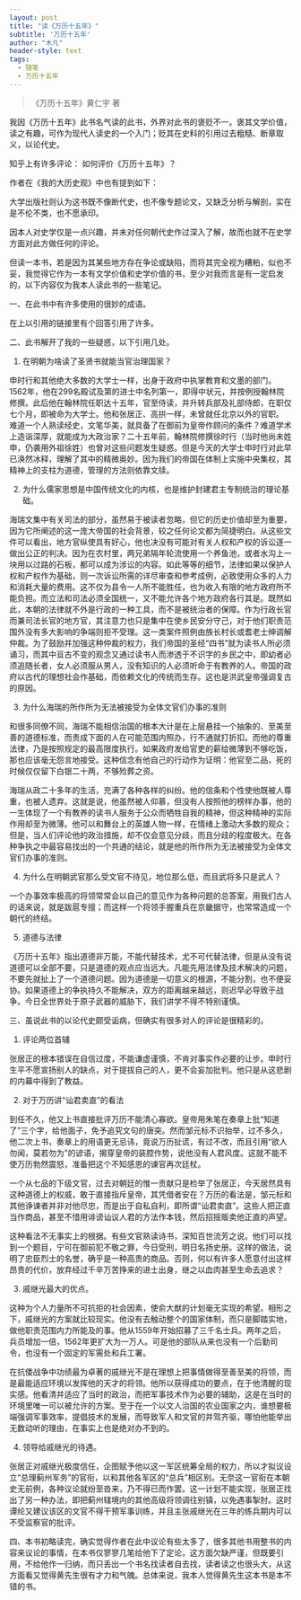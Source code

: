 ```yaml
---
layout: post
title: "读《万历十五年》"
subtitle: '万历十五年'
author: "木凡"
header-style: text
tags:
  - 随笔
  - 万历十五年
---
```


> 《万历十五年》黄仁宇 著

我因《万历十五年》此书名气读的此书，外界对此书的褒贬不一。褒其文学价值，读之有趣，可作为现代人读史的一个入门；贬其在史料的引用过去粗糙、断章取义，以论代史。

知乎上有许多评论：
如何评价《万历十五年》？

作者在《我的大历史观》中也有提到如下：

大学出版社则认为这书既不像断代史，也不像专题论文，又缺乏分析与解剖，实在是不伦不类，也不愿承印。

因本人对史学仅是一点兴趣，并未对任何朝代史作过深入了解，故而也就不在史学方面对此方做任何的评论。

但读一本书，若是因为其某些地方存在争论或缺陷，而将其完全视为糟粕，似也不妥，我觉得它作为一本有文学价值和史学价值的书，至少对我而言是有一定启发的，以下内容仅为我本人读此书的一些笔记。

一、在此书中有许多使用的很妙的成语。

在上以引用的链接里有个回答引用了许多。

二、此书解开了我的一些疑惑，以下引用几处。

1. 在明朝为啥读了圣贤书就能当官治理国家？

申时行和其他绝大多数的大学士一样，出身于政府中执掌教育和文墨的部门。1562年，他在299名殿试及第的进士中名列第一，即得中状元，并按例授翰林院修撰。此后他在翰林院任职达十五年，官至侍读，并升转兵部及礼部侍郎，在职仅七个月，即被命为大学士。他和张居正、高拱一样，未曾就任北京以外的官职。
难道一个人熟读经史，文笔华美，就具备了在御前为皇帝作顾问的条件？难道学术上造诣深厚，就能成为大政治家？二十五年前，翰林院修撰徐时行（当时他尚未姓申，仍袭用外祖徐姓）也曾对这些问题发生疑惑。但是今天的大学士申时行对此早已涣然冰释，理解了其中的精微奥妙。因为我们的帝国在体制上实施中央集权，其精神上的支柱为道德，管理的方法则依靠文牍。

2. 为什么儒家思想是中国传统文化的内核，也是维护封建君主专制统治的理论基础。

海瑞文集中有关司法的部分，虽然易于被读者忽略，但它的历史价值却至为重要，因为它所阐述的这一庞大帝国的社会背景，较之任何论文都为简捷明白。从这些文件可以看出，地方官纵使具有好心，他也决没有可能对有关人权和产权的诉讼逐一做出公正的判决。因为在农村里，两兄弟隔年轮流使用一个养鱼池，或者水沟上一块用以过路的石板，都可以成为涉讼的内容。如此等等的细节，法律如果以保护人权和产权作为基础，则一次诉讼所需的详尽审查和参考成例，必致使用众多的人力和消耗大量的费用。这不仅为县令一人所不能胜任，也为收入有限的地方政府所不能负担。而立法和司法必须全国统一，又不能允许各个地方政府各行其是。既然如此，本朝的法律就不外是行政的一种工具，而不是被统治者的保障。作为行政长官而兼司法长官的地方官，其注意力也只是集中在使乡民安分守己，对于他们职责范围外没有多大影响的争端则拒不受理。这一类案件照例由族长村长或耆老士绅调解仲裁。为了鼓励并加强这种仲裁的权力，我们帝国的圣经“四书”就为读书人所必须诵习，而其中亘古不变的观念又通过读书人而渗透于不识字的乡民之中，即幼者必须追随长者，女人必须服从男人，没有知识的人必须听命于有教养的人。帝国的政府以古代的理想社会作基础，而依赖文化的传统而生存。这也是洪武皇帝强调复古的原因。

3. 为什么海瑞的所作所为无法被接受为全体文官们办事的准则

和很多同僚不同，海瑞不能相信治国的根本大计是在上层悬挂一个抽象的、至美至善的道德标准，而责成下面的人在可能范围内照办，行不通就打折扣。而他的尊重法律，乃是按照规定的最高限度执行。如果政府发给官吏的薪给微薄到不够吃饭，那也应该毫无怨言地接受。这种信念有他自己的行动作为证明：他官至二品，死的时候仅仅留下白银二十两，不够殓葬之资。

海瑞从政二十多年的生活，充满了各种各样的纠纷。他的信条和个性使他既被人尊重，也被人遗弃。这就是说，他虽然被人仰慕，但没有人按照他的榜样办事，他的一生体现了一个有教养的读书人服务于公众而牺牲自我的精神，但这种精神的实际作用却至为微薄。他可以和舞台上的英雄人物一样，在情绪上激动大多数的观众；但是，当人们评论他的政治措施，却不仅会意见分歧，而且分歧的程度极大。在各种争执之中最容易找出的一个共通的结论，就是他的所作所为无法被接受为全体文官们办事的准则。

4. 为什么在明朝武官那么受文官不待见，地位那么低，而且武将多只是武人？

一个办事效率极高的将领常常会以自己的意见作为各种问题的总答案，用我们古人的话来说，就是跋扈专擅；而这样一个将领手握重兵在京畿据守，也常常造成一个朝代的终结。

5. 道德与法律

《万历十五年》指出道德非万能，不能代替技术，尤不可代替法律，但是从没有说道德可以全部不要，只是道德的观点应当远大。凡能先用法律及技术解决的问题，不要先就扯上了一个道德问题。因为道德是一切意义的根源，不能分割，也不便妥协。如果道德上的争执持久不能解决，双方的距离越来越远，则迟早必导致于战争。今日全世界处于原子武器的威胁下，我们讲学不得不特别谨慎。

三、虽说此书的以论代史颇受诟病，但确实有很多对人的评论是很精彩的。

1. 评论两位首辅

张居正的根本错误在自信过度，不能谦虚谨慎，不肯对事实作必要的让步。申时行生平不愿宣扬别人的缺点，对于提拔自己的人，更不会妄加批判。他只是从这悲剧的内幕中得到了教益。

2. 对于万历讲“讪君卖直”的看法

到任不久，他又上书直接批评万历不能清心寡欲。皇帝用朱笔在奏章上批“知道了”三个字，给他面子，免予追究文句的唐突。然而邹元标不识抬举，过不多久，他二次上书，奏章上的用语更无忌讳，竟说万历扯谎，有过不改，而且引用“欲人勿闻，莫若勿为”的谚语，揭穿皇帝的装腔作势，说他没有人君风度。这就不能不使万历勃然震怒，准备把这个不知感恩的谏官再次廷杖。

一个从七品的下级文官，过去对朝廷的惟一贡献只是检举了张居正，今天居然具有这种道德上的权威，敢于直接指斥皇帝，其凭借者安在？万历的看法是，邹元标和其他诤谏者并非对他尽忠，而是出于自私自利，即所谓“讪君卖直”。这些人把正直当作商品，甚至不惜用诽谤讪议人君的方法作本钱，然后招摇贩卖他正直的声望。

这种看法不无事实上的根据。有些文官熟读诗书，深知百世流芳之说。他们可以找到一个题目，宁可在御前犯不敬之罪，今日受刑，明日名扬史册。这样的做法，说明了忠臣烈士的名誉，确乎是一种高贵的商品。否则，何以有许多人愿意付出这样昂贵的代价，放弃经过千辛万苦挣来的进士出身，继之以血肉甚至生命去追求？

3. 戚继光最大的优点。

这种为个人力量所不可抗拒的社会因素，使俞大猷的计划毫无实现的希望。相形之下，戚继光的方案就比较现实。他没有去触动整个的国家体制，而只是脚踏实地，做他职责范围内力所能及的事。他从1559年开始招募了三千名士兵。两年之后，兵员增加一倍，1562年更扩大为一万人。可是他的部队从来也没有一个后勤司令，也没有一个固定的军需处和兵工署。

在抗倭战争中功绩最为卓著的戚继光不是在理想上把事情做得至善至美的将领，而是最能适应环境以发挥他的天才的将领。他所以获得成功的要点，在于他清醒的现实感。他看清并适应了当时的政治，而把军事技术作为必要的辅助，这是在当时的环境里唯一可以被允许的方案。至于在一个以文人治国的农业国家之内，谁想要极端强调军事效率，提倡技术的发展，而导致军人和文官的并驾齐驱，哪怕他能举出无数动听的理由，在事实上也是绝对办不到的。

4. 领导给戚继光的待遇。

张居正对戚继光极度信任，企图赋予他以这一军区统筹全局的权力，所以才拟议设立“总理蓟州军务”的官衔，以和其他各军区的“总兵”相区别。无奈这一官衔在本朝史无前例，各种议论就纷至沓来，乃不得已而作罢。这一计划不能实现，张居正找出了另一种办法，即把蓟州辖境内的其他高级将领调往别镇，以免遇事掣肘。这时谭纶又建议该区的文官不得干预军事训练，并且主张戚继光在三年的练兵期内可以不受监察官的批评。

四、本书初略读完，确实觉得作者在此中议论有些太多了，很多其他书用整书的内容来议论的事情，在本书仅寥寥几笔给他下了定论，这方面欠缺严谨，但既要引用，不给他作一归纳，而只丢出一个书名找读者自去找，读者读之也很头大，从这方面看又觉得黄先生很有才力和气魄。总体来说，我本人觉得黄先生这本书是本不错的书。


